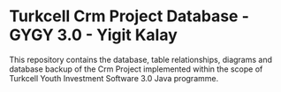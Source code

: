 # Turkcell Crm Project Database - GYGY 3.0 - Yigit Kalay

This repository contains the database, table relationships, diagrams and database backup of the Crm Project implemented within the scope of Turkcell Youth Investment Software 3.0 Java programme.

